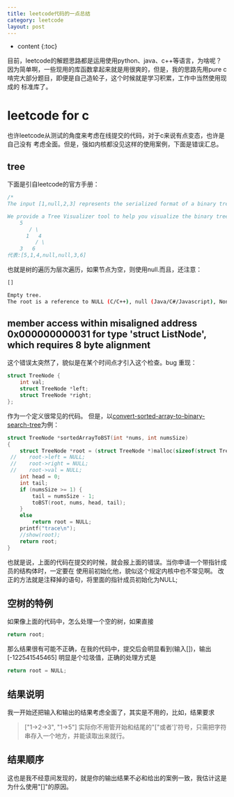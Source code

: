 ```yaml
---
title: leetcode代码的一点总结
category: leetcode
layout: post
---
```

* content
{:toc}

目前，leetcode的解题思路都是运用使用python、java、c++等语言，为啥呢？
因为简单啊，一些现用的库函数拿起来就是用很爽的，但是，我的思路先用pure c
啃完大部分题目，即便是自己造轮子，这个时候就是学习积累，工作中当然使用现成的
标准库了。

# leetcode for c
也许leetcode从测试的角度来考虑在线提交的代码，对于c来说有点变态，也许是自己没有
考虑全面。但是，强如内核都没见这样的使用案例，下面是错误汇总。

## tree
下面是引自leetcode的官方手册：
```c
/*
The input [1,null,2,3] represents the serialized format of a binary tree using level order traversal, where null signifies a path terminator where no node exists below.

We provide a Tree Visualizer tool to help you visualize the binary tree. By opening the console panel, you should see a Tree Visualizer toggle switch under the TestCase tab. Click on it and it will show the test case's binary tree representation.
	5
       / \
      1   4
         / \
	3   6
代表:[5,1,4,null,null,3,6]

```
也就是树的遍历为层次遍历，如果节点为空，则使用null.而且，还注意：

```bash
[]

Empty tree.
The root is a reference to NULL (C/C++), null (Java/C#/Javascript), None (Python), or nil (Ruby).
```
## member access within misaligned address 0x000000000031 for type 'struct ListNode', which requires 8 byte alignment
这个错误太突然了，貌似是在某个时间点才引入这个检查。bug 重现：

```c
struct TreeNode {
	int val;
	struct TreeNode *left;
	struct TreeNode *right;
};
```
作为一个定义很常见的代码。
但是，以[convert-sorted-array-to-binary-search-tree](https://leetcode.com/problems/convert-sorted-array-to-binary-search-tree)为例：

```c
struct TreeNode *sortedArrayToBST(int *nums, int numsSize)
{
	struct TreeNode *root = (struct TreeNode *)malloc(sizeof(struct TreeNode));
 //    root->left = NULL;
 //    root->right = NULL;
 //    root->val = NULL;
	int head = 0;
    int tail;
    if (numsSize >= 1) {
	    tail = numsSize - 1;
	    toBST(root, nums, head, tail);
    }
    else
        return root = NULL;
	printf("trace\n");
	//show(root);
	return root;
}

```
也就是说，上面的代码在提交的时候，就会报上面的错误。当你申请一个带指针成员的结构体时，一定要在
使用前初始化他，貌似这个规定内核中也不常见啊。
改正的方法就是注释掉的语句，将里面的指针成员初始化为NULL;

## 空树的特例
如果像上面的代码中，怎么处理一个空的树，如果直接
```c
return root;
```
那么结果很有可能不正确，在我的代码中，提交后会明显看到(输入[])，输出[-122541545465]
明显是个垃圾值，正确的处理方式是
```c
return root = NULL;
```
## 结果说明

我一开始还把输入和输出的结果考虑全面了，其实是不用的，比如，结果要求
>["1->2->3", "1->5"]
实际你不用管开始和结尾的"["或者']'符号，只需把字符串存入一个地方，并能读取出来就行。

## 结果顺序
这也是我不经意间发现的，就是你的输出结果不必和给出的案例一致，我估计这是为什么使用"[]"的原因。